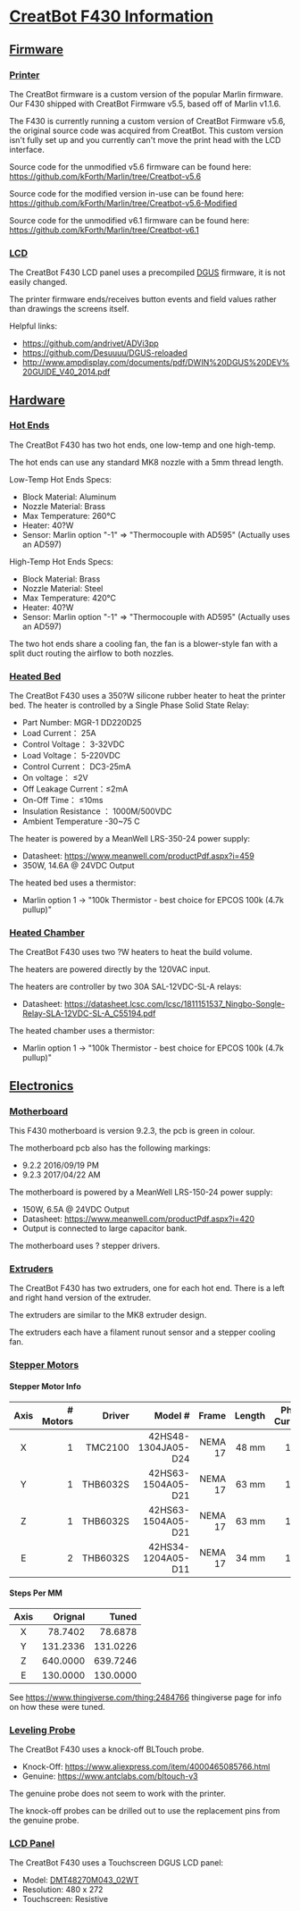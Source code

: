 # [CreatBot F430 Information](#creatbot-f430-information)

## [Firmware](#firmware)

### [Printer](#printer-firmware)

The CreatBot firmware is a custom version of the popular Marlin firmware.
Our F430 shipped with CreatBot Firmware v5.5, based off of Marlin v1.1.6.

The F430 is currently running a custom version of CreatBot Firmware v5.6, the original source code was acquired from CreatBot.
This custom version isn't fully set up and you currently can't move the print head with the LCD interface.

Source code for the unmodified v5.6 firmware can be found here:
https://github.com/kForth/Marlin/tree/Creatbot-v5.6

Source code for the modified version in-use can be found here: 
https://github.com/kForth/Marlin/tree/Creatbot-v5.6-Modified

Source code for the unmodified v6.1 firmware can be found here:
https://github.com/kForth/Marlin/tree/Creatbot-v6.1

### [LCD](#lcd-firmware)

The CreatBot F430 LCD panel uses a precompiled [DGUS](http://www.ampdisplay.com/documents/pdf/DWIN%20DGUS%20DEV%20GUIDE_V40_2014.pdf) firmware, it is not easily changed.

The printer firmware ends/receives button events and field values rather than drawings the screens itself.

Helpful links:
- https://github.com/andrivet/ADVi3pp
- https://github.com/Desuuuu/DGUS-reloaded
- http://www.ampdisplay.com/documents/pdf/DWIN%20DGUS%20DEV%20GUIDE_V40_2014.pdf

## [Hardware](#hardware)

### [Hot Ends](#hot-ends)
The CreatBot F430 has two hot ends, one low-temp and one high-temp.

The hot ends can use any standard MK8 nozzle with a 5mm thread length.

Low-Temp Hot Ends Specs:
- Block Material: Aluminum
- Nozzle Material: Brass
- Max Temperature: 260°C
- Heater: 40?W
- Sensor: Marlin option "-1" => "Thermocouple with AD595" (Actually uses an AD597)

High-Temp Hot Ends Specs:
- Block Material: Brass
- Nozzle Material: Steel
- Max Temperature: 420°C
- Heater: 40?W
- Sensor: Marlin option "-1" => "Thermocouple with AD595" (Actually uses an AD597)

The two hot ends share a cooling fan, the fan is a blower-style fan with a split duct routing the airflow to both nozzles.

### [Heated Bed](#heated-bed)
The CreatBot F430 uses a 350?W silicone rubber heater to heat the printer bed.
The heater is controlled by a Single Phase Solid State Relay:
<!-- - [Product Link](https://www.aliexpress.com/item/1005001315733171.html) -->
- Part Number:      MGR-1 DD220D25
- Load Current： 	25A
- Control Voltage： 3-32VDC
- Load Voltage： 	5-220VDC
- Control Current： DC3-25mA
- On voltage： 	    ≤2V
- Off Leakage Current：≤2mA
- On-Off Time： 	 ≤10ms
- Insulation Resistance ： 	 1000M/500VDC
- Ambient Temperature 	 -30~75 C

The heater is powered by a MeanWell LRS-350-24 power supply:
- Datasheet: https://www.meanwell.com/productPdf.aspx?i=459
- 350W, 14.6A @ 24VDC Output

The heated bed uses a thermistor:
- Marlin option 1 -> "100k Thermistor - best choice for EPCOS 100k (4.7k pullup)"

### [Heated Chamber](#heated-chamber)
The CreatBot F430 uses two ?W heaters to heat the build volume.

The heaters are powered directly by the 120VAC input.

The heaters are controller by two 30A SAL-12VDC-SL-A relays:
- Datasheet: https://datasheet.lcsc.com/lcsc/1811151537_Ningbo-Songle-Relay-SLA-12VDC-SL-A_C55194.pdf

The heated chamber uses a thermistor:
- Marlin option 1 -> "100k Thermistor - best choice for EPCOS 100k (4.7k pullup)"

## [Electronics](#electronics)

### [Motherboard](#motherboard)

This F430 motherboard is version 9.2.3, the pcb is green in colour.

The motherboard pcb also has the following markings:
- 9.2.2 2016/09/19 PM
- 9.2.3 2017/04/22 AM

The motherboard is powered by a MeanWell LRS-150-24 power supply:
- 150W, 6.5A @ 24VDC Output
- Datasheet: https://www.meanwell.com/productPdf.aspx?i=420
- Output is connected to large capacitor bank.

The motherboard uses ? stepper drivers.

### [Extruders](#extruders)
The CreatBot F430 has two extruders, one for each hot end. There is a left and right hand version of the extruder.

The extruders are similar to the MK8 extruder design.

The extruders each have a filament runout sensor and a stepper cooling fan.

### [Stepper Motors](#stepper-motors)

#### Stepper Motor Info
| Axis | # Motors |   Driver |             Model # |   Frame | Length | Phase Current |
|:----:|---------:|---------:|--------------------:|--------:|-------:|--------------:|
|  X   |        1 |  TMC2100 | 42HS48-1304JA05-D24 | NEMA 17 |  48 mm |         1.3 A | RMS Current Limit 1.3A (1.8A Peak): Vref = 1.83V for TMC2100
|  Y   |        1 | THB6032S |  42HS63-1504A05-D21 | NEMA 17 |  63 mm |         1.5 A | 
|  Z   |        1 | THB6032S |  42HS63-1504A05-D21 | NEMA 17 |  63 mm |         1.5 A | 
|  E   |        2 | THB6032S |  42HS34-1204A05-D11 | NEMA 17 |  34 mm |         1.2 A | 

#### Steps Per MM
| Axis |  Orignal |    Tuned |
|:----:|---------:|---------:|
|  X   |  78.7402 |  78.6878 |
|  Y   | 131.2336 | 131.0226 |
|  Z   | 640.0000 | 639.7246 |
|  E   | 130.0000 | 130.0000 |

See https://www.thingiverse.com/thing:2484766 thingiverse page for info on how these were tuned.

### [Leveling Probe](#leveling-probe)
The CreatBot F430 uses a knock-off BLTouch probe.
- Knock-Off: https://www.aliexpress.com/item/4000465085766.html
- Genuine: https://www.antclabs.com/bltouch-v3

The genuine probe does not seem to work with the printer.

The knock-off probes can be drilled out to use the replacement pins from the genuine probe.

### [LCD Panel](#lcd-panel)
The CreatBot F430 uses a Touchscreen DGUS LCD panel:
- Model: [DMT48270M043_02WT](https://www.aliexpress.com/item/32815821437.html)
- Resolution: 480 x 272
- Touchscreen: Resistive
